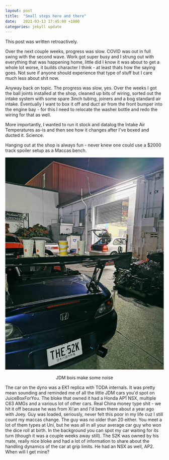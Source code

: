 ```yaml
---
layout: post
title:  "Small steps here and there"
date:   2021-03-13 17:45:00 +1000
categories: jekyll update
---
```


This post was written retroactively.

Over the next couple weeks, progress was slow. COVID was out in full swing with the second wave. Work got super busy and I strung out with everything that was happening home, little did I know it was about to get a whole lot worse, it builds character I think - at least thats how the saying goes. Not sure if anyone should experience that type of stuff but I care much less about shit now.

Anyway back on topic. The progress was slow, yes. Over the weeks I got the ball joints installed at the shop, cleaned up bits of wiring, sorted out the intake system with some spare 3inch tubing, joiners and a bog standard air intake. Eventually I want to box it off and duct air from the front bumper into the engine bay - for this I need to relocate the washer bottle and redo the wiring for that as well.

More importantly, I wanted to run it stock and datalog the Intake Air Temperatures as-is and then see how it changes after I've boxed and ducted it. Science.

Hanging out at the shop is always fun - never knew one could use a $2000 track spoiler setup as a Maccas bench.

![ltt](/images/pic-17.jpg)<center>
JDM bois make some noise
</center> 

The car on the dyno was a EK1 replica with TODA internals. It was pretty mean sounding and reminded me of all the little JDM cars you'd spot on JuiceBoxForYou. The bloke that owned it had a Honda AP1 NSX, multiple C63 AMGs and a various lot of other cars. Real China money type shit - we hit it off because he was from Xi'an and I'd been there about a year ago with Joey. Guy was loaded, seriously, never felt this poor in my life cuz I still count my maccas change. The guy was no older than 20 either. You meet a lot of them types at Uni, but he was all in all your average car guy who won the dice roll at birth. In the background you can spot my car waiting for its turn (though it was a couple weeks away still). The S2K was owned by his mate, really nice bloke and had a lot of information to share about the handling dynamics of the car at grip limits. He had an NSX as well, AP2. When will I get mine?